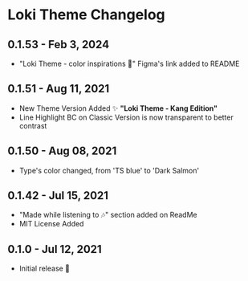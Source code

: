 # Loki Theme Changelog

## 0.1.53 - Feb 3, 2024
- "Loki Theme - color inspirations 🎨" Figma's link added to README

## 0.1.51 - Aug 11, 2021
- New Theme Version Added ✨ **"Loki Theme - Kang Edition"**
- Line Highlight BC on Classic Version is now transparent to better contrast

## 0.1.50 - Aug 08, 2021
- Type's color changed, from 'TS blue' to 'Dark Salmon'

## 0.1.42 - Jul 15, 2021
- "Made while listening to 🎶" section added on ReadMe
- MIT License Added

## 0.1.0 - Jul 12, 2021
- Initial release 🎉